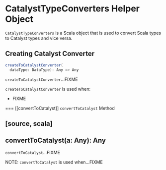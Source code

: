 # CatalystTypeConverters Helper Object

`CatalystTypeConverters` is a Scala object that is used to convert Scala types to Catalyst types and vice versa.

## <span id="createToCatalystConverter"> Creating Catalyst Converter

```scala
createToCatalystConverter(
  dataType: DataType): Any => Any
```

`createToCatalystConverter`...FIXME

`createToCatalystConverter` is used when:

* FIXME

=== [[convertToCatalyst]] `convertToCatalyst` Method

[source, scala]
----
convertToCatalyst(a: Any): Any
----

`convertToCatalyst`...FIXME

NOTE: `convertToCatalyst` is used when...FIXME
